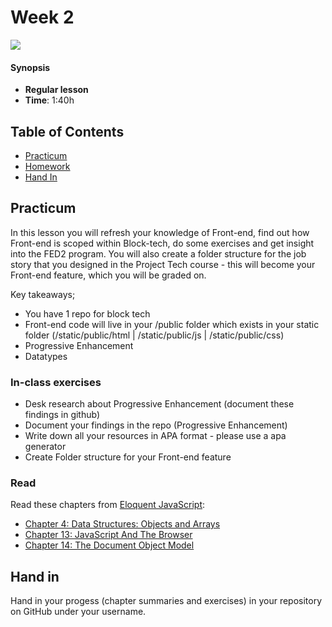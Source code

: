 # Week 2

![][cover]

#### Synopsis

* **Regular lesson**
* **Time**: 1:40h

## Table of Contents

* [Practicum](#practicum)
* [Homework](#homework)
* [Hand In](#hand-in)

## Practicum

In this lesson you will refresh your knowledge of Front-end, find out how Front-end is scoped within Block-tech, do some exercises and get insight into the FED2 program. You will also create a folder structure for the job story that you designed in the Project Tech course - this will become your Front-end feature, which you will be graded on.

Key takeaways;
- You have 1 repo for block tech
- Front-end code will live in your /public folder which exists in your static folder (/static/public/html | /static/public/js | /static/public/css)
- Progressive Enhancement
- Datatypes

### In-class exercises

* Desk research about Progressive Enhancement (document these findings in github)
* Document your findings in the repo (Progressive Enhancement)
* Write down all your resources in APA format - please use a apa generator 
* Create Folder structure for your Front-end feature

### Read

Read these chapters from [Eloquent JavaScript](https://eloquentjavascript.net/):

* [Chapter 4: Data Structures: Objects and Arrays](https://eloquentjavascript.net/04_data.html)
* [Chapter 13: JavaScript And The Browser](https://eloquentjavascript.net/13_browser.html)
* [Chapter 14: The Document Object Model](https://eloquentjavascript.net/14_dom.html)

## Hand in

Hand in your progess (chapter summaries and exercises) in your repository on GitHub under your username.

[cover]: https://eloquentjavascript.net/img/chapter_picture_14.jpg
